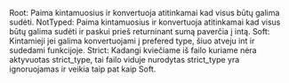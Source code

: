 Root:
Paima kintamuosius ir konvertuoja atitinkamai kad visus būtų galima sudėti.
NotTyped:
Paima kintamuosius ir konvertuoja atitinkamai kad visus būtų galima sudėti ir paskui prieš returninant sumą paverčia į intą.
Soft:
Kintamieji jei galima konvertuojami į prefered type, šiuo atveju int ir sudedami funkcijoje. 
Strict:
Kadangi kviečiame iš failo kuriame nėra aktyvuotas strict_type, tai failo viduje nurodytas strict_type yra ignoruojamas ir veikia taip pat kaip Soft.